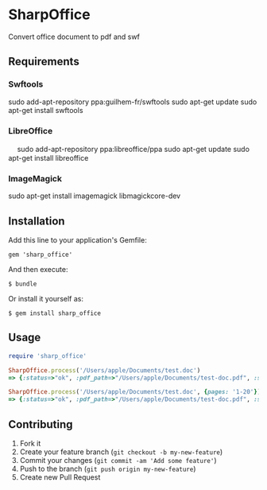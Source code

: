 # SharpOffice

Convert office document to pdf and swf

## Requirements

### Swftools

  sudo add-apt-repository ppa:guilhem-fr/swftools
  sudo apt-get update
  sudo apt-get install swftools

### LibreOffice
　 
  sudo add-apt-repository ppa:libreoffice/ppa 
  sudo apt-get update
  sudo apt-get install libreoffice

### ImageMagick

  sudo apt-get install imagemagick libmagickcore-dev

## Installation

Add this line to your application's Gemfile:

    gem 'sharp_office'

And then execute:

    $ bundle

Or install it yourself as:

    $ gem install sharp_office

## Usage

``` ruby
require 'sharp_office'

SharpOffice.process('/Users/apple/Documents/test.doc')
=> {:status=>"ok", :pdf_path=>"/Users/apple/Documents/test-doc.pdf", :swf_path=>"/Users/apple/Documents/test-doc.swf", :cover_path=>"/Users/apple/Documents/test-doc.png"} 

SharpOffice.process('/Users/apple/Documents/test.doc', {pages: '1-20'})
=> {:status=>"ok", :pdf_path=>"/Users/apple/Documents/test-doc.pdf", :swf_path=>"/Users/apple/Documents/test-doc.swf", :cover_path=>"/Users/apple/Documents/test-doc.png"} 

```

## Contributing

1. Fork it
2. Create your feature branch (`git checkout -b my-new-feature`)
3. Commit your changes (`git commit -am 'Add some feature'`)
4. Push to the branch (`git push origin my-new-feature`)
5. Create new Pull Request

